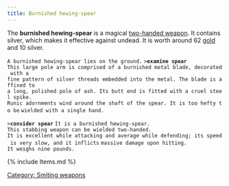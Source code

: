 ```yaml
---
title: Burnished hewing-spear
---
```


The **burnished hewing-spear** is a magical [two-handed
weapon](two-handed_weapon "wikilink"). It contains silver, which makes
it effective against undead. It is worth around 62
[gold](gold "wikilink") and 10 silver.

`A burnished hewing-spear lies on the ground.`
`>`**`examine spear`**
`This large pole arm is comprised of a burnished metal blade, decorated with a`
`fine pattern of silver threads embedded into the metal. The blade is affixed to`
`a long, polished pole of ash. Its butt end is fitted with a cruel steel spike.`
`Runic adornments wind around the shaft of the spear. It is too hefty to be`
`wielded with a single hand.`

`>`**`consider spear`**
`It is a burnished hewing-spear.`
`This stabbing weapon can be wielded two-handed.`
`It is excellent while attacking and average while defending; its speed is very slow, and it inflicts`
`massive damage upon hitting.`
`It weighs nine pounds.`

{% include Items.md %}

[Category: Smiting weapons](Category:_Smiting_weapons "wikilink")